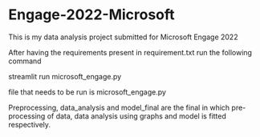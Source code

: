 # Engage-2022-Microsoft
This is my data analysis project submitted for Microsoft Engage 2022

After having the requirements present in requirement.txt run the following command

streamlit run microsoft_engage.py

file that needs to be run is microsoft_engage.py

Preprocessing, data_analysis and model_final are the final in which pre-processing of data, data analysis using graphs and model is fitted respectively.
